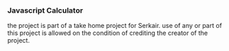 
### Javascript Calculator 

the project is part of a take home project for Serkair.
use of any or part of this project is allowed on the condition of crediting the creator of the project.